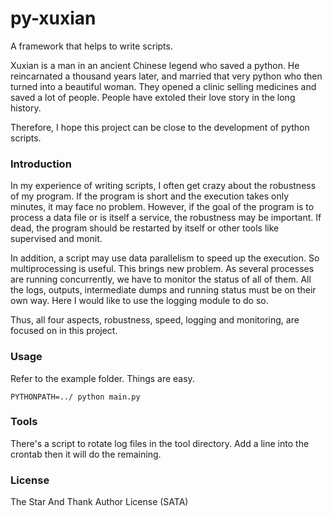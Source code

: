 # py-xuxian
A framework that helps to write scripts.

Xuxian is a man in an ancient Chinese legend who saved a python. He reincarnated a thousand years later, and married that very python who then turned into a beautiful woman. They opened a clinic selling medicines and saved a lot of people. People have extoled their love story in the long history.

Therefore, I hope this project can be close to the development of python scripts.

### Introduction

In my experience of writing scripts, I often get crazy about the robustness of my program. If the program is short and the execution takes only minutes, it may face no problem. However, if the goal of the program is to process a data file or is itself a service, the robustness may be important. If dead, the program should be restarted by itself or other tools like supervised and monit.

In addition, a script may use data parallelism to speed up the execution. So multiprocessing is useful. This brings new problem. As several processes are running concurrently, we have to monitor the status of all of them. All the logs, outputs, intermediate dumps and running status must be on their own way. Here I would like to use the logging module to do so.

Thus, all four aspects, robustness, speed, logging and monitoring, are focused on in this project.

### Usage

Refer to the example folder. Things are easy.

~~~shell
PYTHONPATH=../ python main.py
~~~

### Tools

There's a script to rotate log files in the tool directory. Add a line into the crontab then it will do the remaining.

### License

The Star And Thank Author License (SATA)
